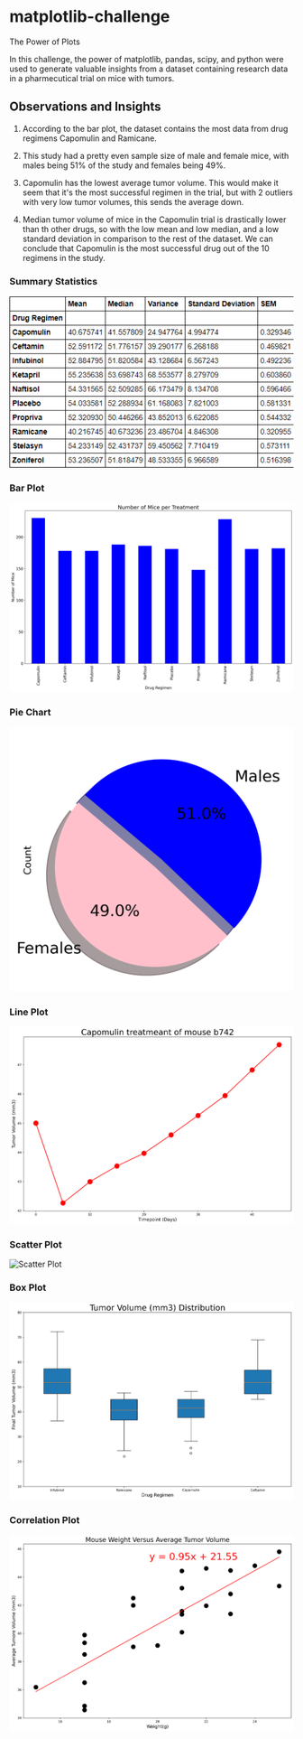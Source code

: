 # matplotlib-challenge
The Power of Plots

In this challenge, the power of matplotlib, pandas, scipy, and python were used to generate valuable insights from a dataset containing research data in a pharmecutical trial on mice with tumors.

## Observations and Insights

1. According to the bar plot, the dataset contains the most data from drug regimens Capomulin and Ramicane.

2. This study had a pretty even sample size of male and female mice, with males being 51% of the study and females being 49%.

3. Capomulin has the lowest average tumor volume. This would make it seem that it's the most successful regimen in the trial, but with 2 outliers with very low tumor volumes, this sends the average down.

4. Median tumor volume of mice in the Capomulin trial is drastically lower than th other drugs, so with the low mean and low median, and a low standard deviation in comparison to the rest of the dataset. We can conclude that Capomulin is the most successful drug out of the 10 regimens in the study.

### Summary Statistics 

![Statistics](images/stats.png)

### Bar Plot

![Bar Plot](images/bar_plot.png)

### Pie Chart

![Pie Chart](images/pie_1.png)

### Line Plot

![Line Plot](images/line_plot.png)

### Scatter Plot

![Scatter Plot](images/scatter_plot)

### Box Plot

![Box Plot](images/box_plot.png)

### Correlation Plot

![Correlation Plot](images/correlation_plot.png)
